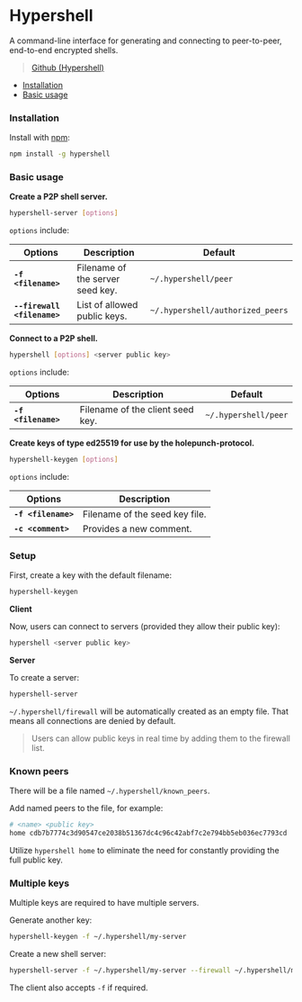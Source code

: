 # Hypershell

A command-line interface for generating and connecting to peer-to-peer, end-to-end encrypted shells.

>[Github (Hypershell)](https://github.com/holepunchto/hypershell)

* [Installation](hypershell.md#installation)
* [Basic usage](hypershell.md#basic-usage)

### Installation

Install with [npm](https://www.npmjs.com/):

```bash
npm install -g hypershell
```

### Basic usage

**Create a P2P shell server.**

```bash
hypershell-server [options]
```

`options` include:

| Options                     | Description                       | Default                          |
| --------------------------- | --------------------------------- | -------------------------------- |
| **`-f <filename>`**         | Filename of the server seed key.  | `~/.hypershell/peer`             |
| **`--firewall <filename>`** | List of allowed public keys.      | `~/.hypershell/authorized_peers` |

**Connect to a P2P shell.**

```bash
hypershell [options] <server public key>
```

`options` include:

| Options             | Description                       | Default              |
| ------------------- | --------------------------------- | -------------------- |
| **`-f <filename>`** |  Filename of the client seed key. | `~/.hypershell/peer` |

**Create keys of type ed25519 for use by the holepunch-protocol.**

```bash
hypershell-keygen [options]
```

`options` include:

| Options             | Description                    |
| ------------------- | ------------------------------ |
| **`-f <filename>`** | Filename of the seed key file. |
| **`-c <comment>`**  | Provides a new comment.        |

### Setup

First, create a key with the default filename:

```bash
hypershell-keygen
```

**Client**

Now, users can connect to servers (provided they allow their public key):

```bash
hypershell <server public key>
```

**Server**

To create a server:

```bash
hypershell-server
```

`~/.hypershell/firewall` will be automatically created as an empty file. That means all connections are denied by default.

> Users can allow public keys in real time by adding them to the firewall list.

### Known peers

There will be a file named `~/.hypershell/known_peers`.

Add named peers to the file, for example:

```bash
# <name> <public key>
home cdb7b7774c3d90547ce2038b51367dc4c96c42abf7c2e794bb5eb036ec7793cd 
```

Utilize `hypershell home` to eliminate the need for constantly providing the full public key.

### Multiple keys

Multiple keys are required to have multiple servers.

Generate another key:

```bash
hypershell-keygen -f ~/.hypershell/my-server
```

Create a new shell server:


```bash
hypershell-server -f ~/.hypershell/my-server --firewall ~/.hypershell/my-server-firewall
```

The client also accepts `-f` if required.
